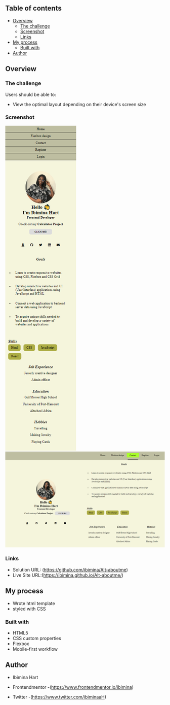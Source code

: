 

## Table of contents

- [Overview](#overview)
  - [The challenge](#the-challenge)
  - [Screenshot](#screenshot)
  - [Links](#links)
- [My process](#my-process)
  - [Built with](#built-with)
- [Author](#author)


## Overview

### The challenge

Users should be able to:

- View the optimal layout depending on their device's screen size

### Screenshot

![mobile](Capture013.png)
![desktop](Capture012.png)


### Links

- Solution URL: (https://github.com/ibimina/Alt-aboutme)
- Live Site URL:(https://ibimina.github.io/Alt-aboutme/)

## My process

- Wrote html template
- styled with CSS


### Built with

- HTML5
- CSS custom properties
- Flexbox
- Mobile-first workflow


## Author

- Ibimina Hart

- Frontendmentor -(https://www.frontendmentor.io/ibimina)
- Twitter -(https://www.twitter.com/ibiminaaH)
